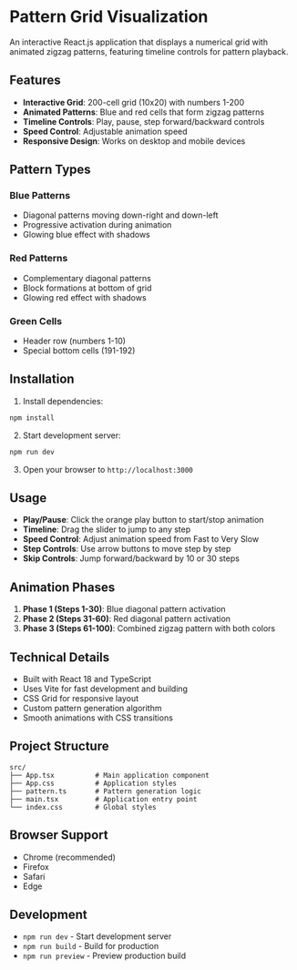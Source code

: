 # Pattern Grid Visualization

An interactive React.js application that displays a numerical grid with animated zigzag patterns, featuring timeline controls for pattern playback.

## Features

- **Interactive Grid**: 200-cell grid (10x20) with numbers 1-200
- **Animated Patterns**: Blue and red cells that form zigzag patterns
- **Timeline Controls**: Play, pause, step forward/backward controls
- **Speed Control**: Adjustable animation speed
- **Responsive Design**: Works on desktop and mobile devices

## Pattern Types

### Blue Patterns
- Diagonal patterns moving down-right and down-left
- Progressive activation during animation
- Glowing blue effect with shadows

### Red Patterns  
- Complementary diagonal patterns
- Block formations at bottom of grid
- Glowing red effect with shadows

### Green Cells
- Header row (numbers 1-10)
- Special bottom cells (191-192)

## Installation

1. Install dependencies:
```bash
npm install
```

2. Start development server:
```bash
npm run dev
```

3. Open your browser to `http://localhost:3000`

## Usage

- **Play/Pause**: Click the orange play button to start/stop animation
- **Timeline**: Drag the slider to jump to any step
- **Speed Control**: Adjust animation speed from Fast to Very Slow
- **Step Controls**: Use arrow buttons to move step by step
- **Skip Controls**: Jump forward/backward by 10 or 30 steps

## Animation Phases

1. **Phase 1 (Steps 1-30)**: Blue diagonal pattern activation
2. **Phase 2 (Steps 31-60)**: Red diagonal pattern activation  
3. **Phase 3 (Steps 61-100)**: Combined zigzag pattern with both colors

## Technical Details

- Built with React 18 and TypeScript
- Uses Vite for fast development and building
- CSS Grid for responsive layout
- Custom pattern generation algorithm
- Smooth animations with CSS transitions

## Project Structure

```
src/
├── App.tsx          # Main application component
├── App.css          # Application styles
├── pattern.ts       # Pattern generation logic
├── main.tsx         # Application entry point
└── index.css        # Global styles
```

## Browser Support

- Chrome (recommended)
- Firefox
- Safari
- Edge

## Development

- `npm run dev` - Start development server
- `npm run build` - Build for production
- `npm run preview` - Preview production build
